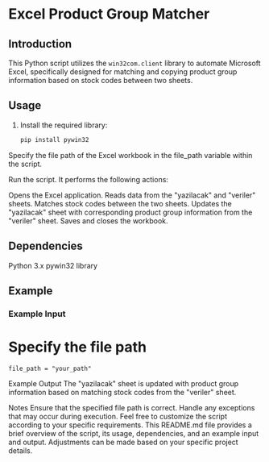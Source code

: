 # Excel Product Group Matcher

## Introduction
This Python script utilizes the `win32com.client` library to automate Microsoft Excel, specifically designed for matching and copying product group information based on stock codes between two sheets.

## Usage
1. Install the required library:
   ```bash
   pip install pywin32
Specify the file path of the Excel workbook in the file_path variable within the script.

Run the script. It performs the following actions:

Opens the Excel application.
Reads data from the "yazilacak" and "veriler" sheets.
Matches stock codes between the two sheets.
Updates the "yazilacak" sheet with corresponding product group information from the "veriler" sheet.
Saves and closes the workbook.
## Dependencies
Python 3.x
pywin32 library
## Example
### Example Input

# Specify the file path
```
file_path = "your_path"
```
Example Output
The "yazilacak" sheet is updated with product group information based on matching stock codes from the "veriler" sheet.

Notes
Ensure that the specified file path is correct.
Handle any exceptions that may occur during execution.
Feel free to customize the script according to your specific requirements.
This README.md file provides a brief overview of the script, its usage, dependencies, and an example input and output. Adjustments can be made based on your specific project details.